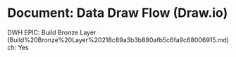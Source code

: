 # Document: Data Draw Flow (Draw.io)

DWH EPIC: Build Bronze Layer  (Build%20Bronze%20Layer%20218c89a3b3b880afb5c6fa9c68006915.md)
ch: Yes